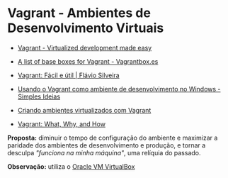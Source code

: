 # Vagrant - Ambientes de Desenvolvimento Virtuais

* [Vagrant - Virtualized development made easy](http://vagrantup.com/)

* [A list of base boxes for Vagrant - Vagrantbox.es](http://www.vagrantbox.es/)

* [Vagrant: Fácil e útil | Flávio Silveira](http://flaviosilveira.com/2012/vagrant-facil-e-util/)

* [Usando o Vagrant como ambiente de desenvolvimento no Windows - Simples Ideias](http://simplesideias.com.br/usando-o-vagrant-como-ambiente-de-desenvolvimento-no-windows)

* [Criando ambientes virtualizados com Vagrant](http://blog.concretesolutions.com.br/2012/10/criando-ambientes-virtualizados-com-vagrant/)

* [Vagrant: What, Why, and How](http://net.tutsplus.com/tutorials/php/vagrant-what-why-and-how/)

**Proposta:** diminuir o tempo de configuração do  ambiente e maximizar a paridade dos ambientes de desenvolvimento e  produção, e tornar a desculpa _"funciona na minha máquina"_, uma relíquia do passado.

**Observação:** utiliza o [Oracle VM VirtualBox](https://www.virtualbox.org/)
